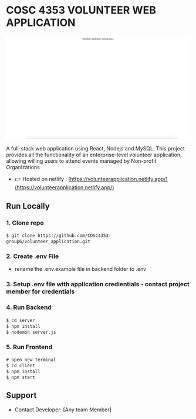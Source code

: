 # COSC 4353 VOLUNTEER WEB APPLICATION

![Volunteer application ](/client/src/images/homescreen.png)


A full-stack web application using React, Nodejs and MySQL. This project provides all the functionality of an enterprise-level volunteer application, allowing willing users to attend events managed by Non-profit Organizations


- 👉 Hosted on netlify : [https://volunteerapplication.netlify.app/](https://volunteerapplication.netlify.app/)


## Run Locally

### 1. Clone repo

```
$ git clone https://github.com/COSC4353-group6/volunteer_application.git

```

### 2. Create .env File

- rename the .env.example file in backend folder to .env

### 3. Setup .env file with application credientials - contact project member for credentials

### 4. Run Backend

```
$ cd server
$ npm install
$ nodemon server.js
```

### 5. Run Frontend

```
# open new terminal
$ cd client
$ npm install
$ npm start
```


## Support

- Contact Developer: [Any team Member]

